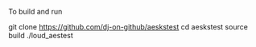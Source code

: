 To build and run

git clone https://github.com/dj-on-github/aeskstest
cd aeskstest
source build
./loud_aestest

